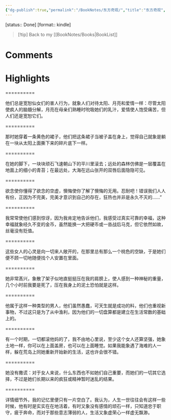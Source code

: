 ```yaml
---
{"dg-publish":true,"permalink":"/BookNotes/东方奇观/","title":"东方奇观","noteIcon":""}
---
```


[status:: Done]
[format:: kindle]

>[!tip] Back to my [[BookNotes/Books\|BookList]]

# Comments

# Highlights

==========

他们总是宽恕仙女们的害人行为，就象人们对待太阳、月亮和爱情一样：尽管太阳使疯人的脑髓分解，月亮在母亲们熟睡时吮吸她们的乳汁，爱情使人饱受痛苦，但人们还是宽恕它们。

==========

那时她穿着一条黄色的裙子，他们把这条裙子当被子盖在身上，觉得自己就象是躺在一块从太阳上面撕下来的碎片底下一样。

==========

在她的脚下，一块块顽石飞速朝山下的平川里滚去；远处的森林仿佛是一层覆盖在地面上的细小的青苔；在最远处，大海在远山张开的双唇后面隐隐可见。

==========

欲念使你懂得了欲念的空虚，懊悔使你了解了懊悔的无用。忍耐吧！错误我们人人有份，正因为不完美，完美才意识到自己的存在，狂热也并非是永久不灭的……”

==========

我常常使他们感到惊讶，因为我肯定地告诉他们，我感受过真实可靠的幸福，这种幸福就象经久不变的金币，虽然能换一大把硬币或一沓战后马克，但它依然如故，丝毫没有贬值。

==========

这些女人的心灵是向一切来人敞开的，在那里总有那么一个桃色的空缺，于是她们便不顾一切地随便找个人安置在里面。

==========

她非常髙兴，象散了架子似地直挺挺压在我的肩膀上，使人感到一种神秘的重量，几个小时前我要是死了，压在我身上的泥土恐怕就是这样。

==========

他属于这样一种类型的男人，他们虽然愚蠢，可天生就是成功的料，他们也重视新事物，不过这只是为了从中渔利，因为他们的一切盘算都是建立在生活常数的基础上的。

==========

有一个时期，一切都滚他妈的了，我不由地心里说，至少这个女人还算坚强，她象土地一样，你可以在上面盖房，也可以在上面睡觉。如果我能象遇了海难的人一样，躲在荒岛上同她重新开始新的生活，这也许会很不错。

==========

她没有撒谎：对于女人来说，什么东西也不如她们自己重要，而她们的一切其它选择，不过是她们长期以来的疯狂或精神暂时迷乱的结果。

==========


详情细节外，我的记忆里便只有一片空白了。我认为，人生一世往往会有这样一些时候，他有时是实实在在地活着，有时又象没有感情的顽石一样，只知道忠于职守，疲于奔命，而对于那些意志薄弱的人，生活又象虚荣心一样虚无飘渺。